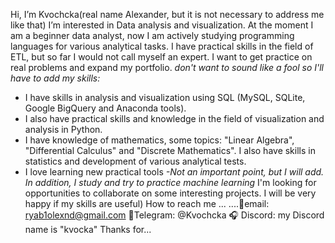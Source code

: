 Hi, I’m Kvochcka(real name Alexander,
but it is not necessary
to address me like that)
I’m interested in Data analysis
and visualization. At the moment I am a beginner data analyst, now I am actively studying programming languages for various analytical tasks. I have practical skills in the field of ETL, but so far I would not call myself an expert. I want to get practice on real problems and expand my portfolio.
*don't want to sound like a fool so I'll have to add my skills:*
- I have skills in analysis and visualization using SQL (MySQL, SQLite, Google BigQuery and Anaconda tools).
- I also have practical skills and knowledge in the field of visualization and analysis in Python.
- I have knowledge of mathematics, some topics: "Linear Algebra", "Differential Calculus" and "Discrete Mathematics". I also have skills in statistics and development of various analytical tests.
- I love learning new practical tools
*-Not an important point, but I will add. In addition, I study and try to practice machine learning*
I'm looking for opportunities to collaborate on some interesting projects.  I will be very happy if my skills are useful)
How to reach me ...
....📨email: ryab1olexnd@gmail.com
    💬Telegram: @Kvochcka
    🎧 Discord: my Discord name is "kvocka"
Thanks for...
